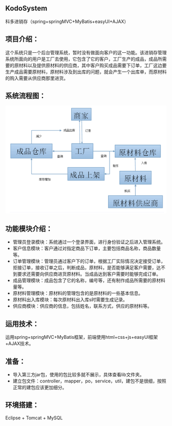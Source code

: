 ## KodoSystem

科多进销存（spring+springMVC+MyBatis+easyUI+AJAX）

## 项目介绍：

这个系统只是一个后台管理系统，暂时没有做面向客户的这一功能。该进销存管理系统所面向的用户是工厂去使用，它包含了它的客户，工厂生产的成品，成品所需要的原材料以及提供原材料的供应商，其中客户购买成品需要下订单，工厂这边要生产成品需要原材料，原材料涉及到出库的问题，就会产生一个出库单，而原材料的购入需要从供应商那里进货。

## 系统流程图：

![Alt text](https://github.com/Csh090501/KodoSystem/raw/master/img-floder/img2.png)


## 功能模块介绍：
- 管理员登录模块：系统通过一个登录界面，进行身份验证之后进入管理系统。
- 客户信息模块：客户通过对指定商品下订单，主要包括商品名称，商品数量等。
- 订单管理模块：管理员通过客户下的订单，根据工厂实际情况决定接受订单，拒接订单，接收订单之后，判断成品，原材料，是否能够满足客户需要，达不到要求还需要向供应商进货原材料。当成品达到客户需要时能够完成订单。
- 成品管理模块：成品包含了它的名称，编号等，还有制作成品所需要的原材料量等。
- 原材料管理模块：原材料的管理包含的是原材料的一些基本信息。
- 原材料出入库模块：每次原材料出入库s时需要生成记录。
- 供应商模块：供应商的信息，包括姓名，联系方式，供应的原材料等。

## 运用技术：

运用spring+springMVC+MyBatis框架，前端使用html+css+js+easyUI框架+AJAX技术。

## 准备：
- 导入第三方jar包，使用的包比较多就不展示，具体查看lib文件夹。
- 建立包文件：controller，mapper，po，service，util，建包不是很细，按照正常的建包应该更加细分。

## 环境搭建： 

Eclipse + Tomcat + MySQL